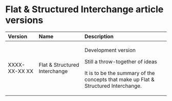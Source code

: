﻿Flat & Structured Interchange article versions
=============================================

|**Version**|**Name**|**Description**|
| :- | :- | :- |
|XXXX-XX-XX XX|Flat & Structured Interchange|<p>Development version</p><p>Still a throw-together of ideas</p><p>It is to be the summary of the concepts that make up Flat & Structured Interchange.</p>|

